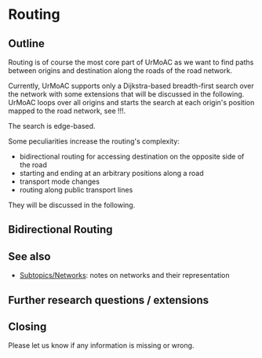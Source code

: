 # Routing

## Outline

Routing is of course the most core part of UrMoAC as we want to find paths between origins and destination along the roads of the road network.

Currently, UrMoAC supports only a Dijkstra-based breadth-first search over the network with some extensions that will be discussed in the following. UrMoAC loops over all origins and starts the search at each origin's position mapped to the road network, see !!!.

The search is edge-based.

Some peculiarities increase the routing's complexity:

* bidirectional routing for accessing destination on the opposite side of the road
* starting and ending at an arbitrary positions along a road
* transport mode changes
* routing along public transport lines

They will be discussed in the following.



## Bidirectional Routing



## See also

* [Subtopics/Networks](Subtopic_Networks.md): notes on networks and their representation


## Further research questions / extensions




## Closing
Please let us know if any information is missing or wrong.

